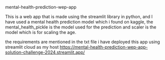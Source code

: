  mental-health-prediction-wep-app

This is a web app that is made using the streamlit library in python, and I have used a mental health prediction model which i found on kaggle, the mental_health_pickle is the model used for the prediction and scaler is the model which is for scaling the age.

the requirements are mentioned in the txt file 
 i have deployed this app using streamlit cloud as my host 
 https://mental-health-prediction-wep-app-solution-challenge-2024.streamlit.app/
